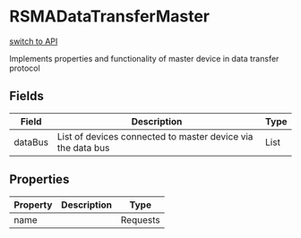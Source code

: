 # RSMADataTransferMaster
[switch to API](../../../Documentation/ScriptingAPI/en/RSMADataTransferMaster.md)

Implements properties and functionality of master device in data transfer protocol

## Fields
| Field | Description | Type |
|--|--|--|
|dataBus|List of devices connected to master device via the data bus|List<RSMADataTransferSlave>|
## Properties
| Property | Description | Type |
|--|--|--|
|name||Requests|
